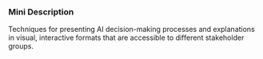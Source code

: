 ### Mini Description

Techniques for presenting AI decision-making processes and explanations in visual, interactive formats that are accessible to different stakeholder groups.
